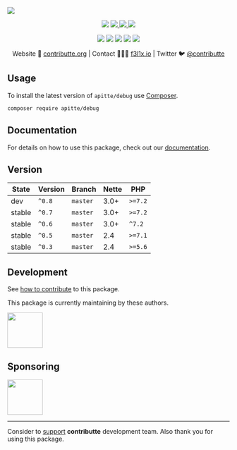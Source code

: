 ![](https://heatbadger.now.sh/github/readme/apitte/debug/)

<p align=center>
  <a href="https://github.com/apitte/debug/actions"><img src="https://badgen.net/github/checks/apitte/debug/master?cache=300"></a>
  <a href="https://coveralls.io/r/apitte/debug"> <img src="https://badgen.net/coveralls/c/github/apitte/debug?cache=300"> </a>
  <a href="https://packagist.org/packages/apitte/debug"> <img src="https://badgen.net/packagist/dm/apitte/debug"> </a>
  <a href="https://packagist.org/packages/apitte/debug"> <img src="https://badgen.net/packagist/v/apitte/debug"> </a>
</p>
<p align=center>
  <a href="https://packagist.org/packages/apitte/debug"><img src="https://badgen.net/packagist/php/apitte/debug"></a>
  <a href="https://github.com/apitte/debug"><img src="https://badgen.net/github/license/apitte/debug"></a>
  <a href="https://bit.ly/ctteg"><img src="https://badgen.net/badge/support/gitter/cyan"></a>
  <a href="https://bit.ly/cttfo"><img src="https://badgen.net/badge/support/forum/yellow"></a>
  <a href="https://contributte.org/partners.html"><img src="https://badgen.net/badge/become/a%20patron/F96854"></a>
<p>

<p align=center>
Website 🚀 <a href="https://contributte.org">contributte.org</a> | Contact 👨🏻‍💻 <a href="https://f3l1x.io">f3l1x.io</a> | Twitter 🐦 <a href="https://twitter.com/contributte">@contributte</a>
</p>

## Usage

To install the latest version of `apitte/debug` use [Composer](https://getcomposer.com).

```bash
composer require apitte/debug
```

## Documentation

For details on how to use this package, check out our [documentation](.docs).

## Version

| State       | Version | Branch   | Nette | PHP     |
|-------------|---------|----------|-------|---------|
| dev         | `^0.8`  | `master` | 3.0+  | `>=7.2` |
| stable      | `^0.7`  | `master` | 3.0+  | `>=7.2` |
| stable      | `^0.6`  | `master` | 3.0+  | `^7.2`  |
| stable      | `^0.5`  | `master` | 2.4   | `>=7.1` |
| stable      | `^0.3`  | `master` | 2.4   | `>=5.6` |

## Development

See [how to contribute](https://contributte.org/contributing.html) to this package.

This package is currently maintaining by these authors.

<a href="https://github.com/f3l1x">
  <img width="80" height="80" src="https://avatars2.githubusercontent.com/u/538058?v=3&s=80">
</a>

## Sponsoring

<a href="https://github.com/tlapnet">
  <img width="80" height="80" src="https://avatars1.githubusercontent.com/u/22914186?s=80&v=4">
</a>

-----

Consider to [support](https://contributte.org/partners.html) **contributte** development team.
Also thank you for using this package.
